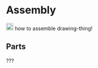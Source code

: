 # Assembly

<img src="https://emoji.slack-edge.com/T0266FRGM/monke_good_job/6ce1780ae208cc36.png" width="20"> how to assemble drawing-thing! 

## Parts
???
